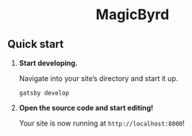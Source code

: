 <h1 align="center">
  MagicByrd
</h1>

## Quick start

1.  **Start developing.**

    Navigate into your site’s directory and start it up.

    ```shell
    gatsby develop
    ```

1.  **Open the source code and start editing!**

    Your site is now running at `http://localhost:8000`!
